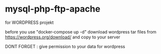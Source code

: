 # mysql-php-ftp-apache

for WORDPRESS projekt

before you use "docker-compose up -d" download wordpress tar files from https://wordpress.org/download/ and copy to your server

DONT FORGET : give permission to your data for wordpress
